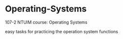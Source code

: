 # Operating-Systems
107-2 NTUIM course:  Operating Systems

easy tasks for practicing the operation system functions
